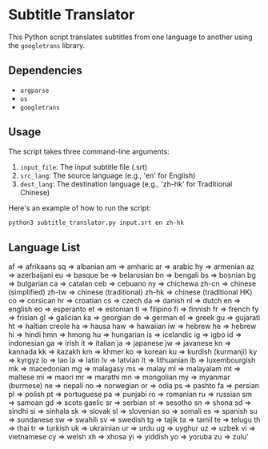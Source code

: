 # Subtitle Translator

This Python script translates subtitles from one language to another using the `googletrans` library.

## Dependencies

- `argparse`
- `os`
- `googletrans`

## Usage

The script takes three command-line arguments:

1. `input_file`: The input subtitle file (.srt)
2. `src_lang`: The source language (e.g., 'en' for English)
3. `dest_lang`: The destination language (e.g., 'zh-hk' for Traditional Chinese)

Here's an example of how to run the script:

```bash
python3 subtitle_translator.py input.srt en zh-hk
```

## Language List
af => afrikaans
sq => albanian
am => amharic
ar => arabic
hy => armenian
az => azerbaijani
eu => basque
be => belarusian
bn => bengali
bs => bosnian
bg => bulgarian
ca => catalan
ceb => cebuano
ny => chichewa
zh-cn => chinese (simplified)
zh-tw => chinese (traditional)
zh-hk => chinese (traditional HK)
co => corsican
hr => croatian
cs => czech
da => danish
nl => dutch
en => english
eo => esperanto
et => estonian
tl => filipino
fi => finnish
fr => french
fy => frisian
gl => galician
ka => georgian
de => german
el => greek
gu => gujarati
ht => haitian creole
ha => hausa
haw => hawaiian
iw => hebrew
he => hebrew
hi => hindi
hmn => hmong
hu => hungarian
is => icelandic
ig => igbo
id => indonesian
ga => irish
it => italian
ja => japanese
jw => javanese
kn => kannada
kk => kazakh
km => khmer
ko => korean
ku => kurdish (kurmanji)
ky => kyrgyz
lo => lao
la => latin
lv => latvian
lt => lithuanian
lb => luxembourgish
mk => macedonian
mg => malagasy
ms => malay
ml => malayalam
mt => maltese
mi => maori
mr => marathi
mn => mongolian
my => myanmar (burmese)
ne => nepali
no => norwegian
or => odia
ps => pashto
fa => persian
pl => polish
pt => portuguese
pa => punjabi
ro => romanian
ru => russian
sm => samoan
gd => scots gaelic
sr => serbian
st => sesotho
sn => shona
sd => sindhi
si => sinhala
sk => slovak
sl => slovenian
so => somali
es => spanish
su => sundanese
sw => swahili
sv => swedish
tg => tajik
ta => tamil
te => telugu
th => thai
tr => turkish
uk => ukrainian
ur => urdu
ug => uyghur
uz => uzbek
vi => vietnamese
cy => welsh
xh => xhosa
yi => yiddish
yo => yoruba
zu => zulu'